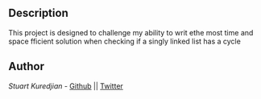## Description
This project is designed to challenge my ability to writ ethe most time and space fficient solution when checking if a singly linked list has a cycle
## Author

*Stuart Kuredjian* - [Github](https://github.com/dbconfession78) || [Twitter](https://twitter.com/StueyGK)
